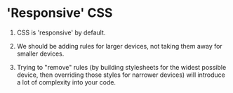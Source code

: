 # 'Responsive' CSS

1. CSS is 'responsive' by default.

2. We should be adding rules for larger devices, not taking them away
   for smaller devices.

3. Trying to "remove" rules (by building stylesheets for the widest possible device,
   then overriding those styles for narrower devices) will introduce a lot of
   complexity into your code.

